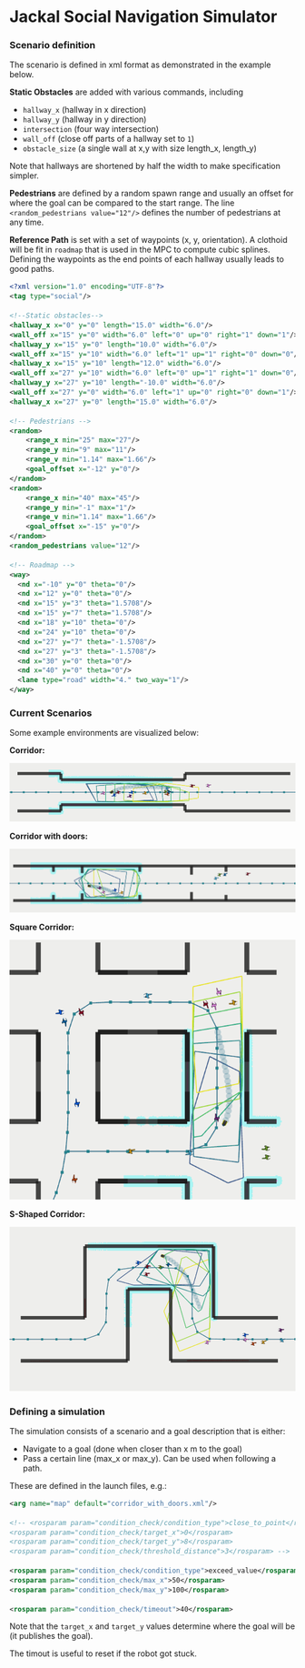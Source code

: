 # Jackal Social Navigation Simulator

### Scenario definition
The scenario is defined in xml format as demonstrated in the example below.

**Static Obstacles** are added with various commands, including 

- `hallway_x` (hallway in x direction)
- `hallway_y` (hallway in y direction)
- `intersection` (four way intersection)
- `wall_off` (close off parts of a hallway set to `1`)
- `obstacle_size` (a single wall at x,y with size length_x, length_y)

Note that hallways are shortened by half the width to make specification simpler.

**Pedestrians**  are defined by a random spawn range and usually an offset for where the goal can be compared to the start range. The line `<random_pedestrians value="12"/>` defines the number of pedestrians at any time. 

**Reference Path** is set with a set of waypoints (x, y, orientation). A clothoid will be fit in `roadmap` that is used in the MPC to compute cubic splines. Defining the waypoints as the end points of each hallway usually leads to good paths.

```xml
<?xml version="1.0" encoding="UTF-8"?>
<tag type="social"/>

<!--Static obstacles-->
<hallway_x x="0" y="0" length="15.0" width="6.0"/>
<wall_off x="15" y="0" width="6.0" left="0" up="0" right="1" down="1"/>
<hallway_y x="15" y="0" length="10.0" width="6.0"/>
<wall_off x="15" y="10" width="6.0" left="1" up="1" right="0" down="0"/>
<hallway_x x="15" y="10" length="12.0" width="6.0"/>
<wall_off x="27" y="10" width="6.0" left="0" up="1" right="1" down="0"/>
<hallway_y x="27" y="10" length="-10.0" width="6.0"/>
<wall_off x="27" y="0" width="6.0" left="1" up="0" right="0" down="1"/>
<hallway_x x="27" y="0" length="15.0" width="6.0"/>

<!-- Pedestrians -->
<random>
    <range_x min="25" max="27"/>
    <range_y min="9" max="11"/>
    <range_v min="1.14" max="1.66"/>
    <goal_offset x="-12" y="0"/>   
</random>
<random>
    <range_x min="40" max="45"/>
    <range_y min="-1" max="1"/>
    <range_v min="1.14" max="1.66"/>
    <goal_offset x="-15" y="0"/>   
</random>
<random_pedestrians value="12"/>

<!-- Roadmap -->
<way>
  <nd x="-10" y="0" theta="0"/>
  <nd x="12" y="0" theta="0"/>
  <nd x="15" y="3" theta="1.5708"/>
  <nd x="15" y="7" theta="1.5708"/>
  <nd x="18" y="10" theta="0"/>
  <nd x="24" y="10" theta="0"/>
  <nd x="27" y="7" theta="-1.5708"/>
  <nd x="27" y="3" theta="-1.5708"/>
  <nd x="30" y="0" theta="0"/>
  <nd x="40" y="0" theta="0"/>
  <lane type="road" width="4." two_way="1"/>
</way>
```

### Current Scenarios
Some example environments are visualized below:

**Corridor:**

![Corridor](docs/corridor.png) 

**Corridor with doors:**

![Corridor with doors](docs/corridor_with_doors.png) 

**Square Corridor:**

![Square corridor](docs/square_corridor.png) 

**S-Shaped Corridor:**

![S shape](docs/s_shape.png)


### Defining a simulation
The simulation consists of a scenario and a goal description that is either:

- Navigate to a goal (done when closer than x m to the goal)
- Pass a certain line (max_x or max_y). Can be used when following a path.

These are defined in the launch files, e.g.:

```xml
<arg name="map" default="corridor_with_doors.xml"/>

<!-- <rosparam param="condition_check/condition_type">close_to_point</rosparam>
<rosparam param="condition_check/target_x">0</rosparam>
<rosparam param="condition_check/target_y">8</rosparam>
<rosparam param="condition_check/threshold_distance">3</rosparam> -->

<rosparam param="condition_check/condition_type">exceed_value</rosparam>
<rosparam param="condition_check/max_x">50</rosparam>
<rosparam param="condition_check/max_y">100</rosparam>

<rosparam param="condition_check/timeout">40</rosparam>
```

Note that the `target_x` and `target_y` values determine where the goal will be (it publishes the goal).

The timout is useful to reset if the robot got stuck.